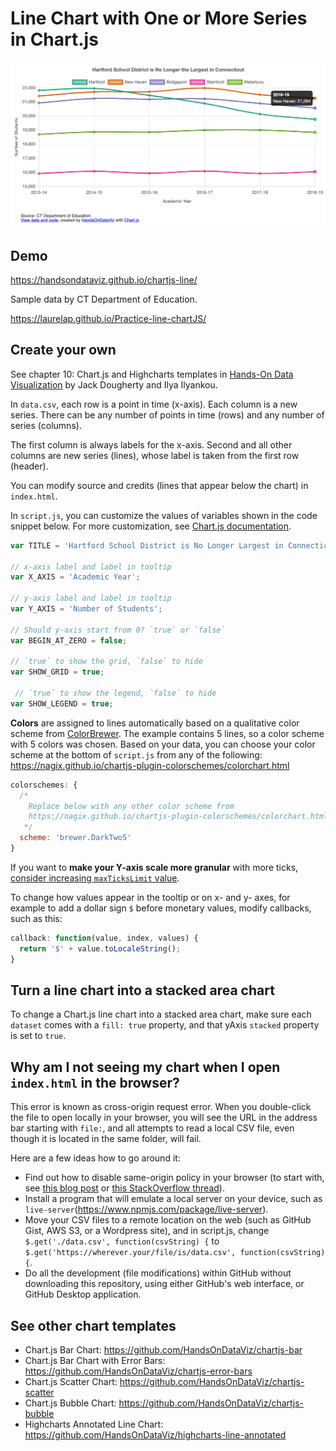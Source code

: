 # Line Chart with One or More Series in Chart.js

![Line chart with any number of series](./line.png)

## Demo 
https://handsondataviz.github.io/chartjs-line/

Sample data by CT Department of Education.

https://laurelap.github.io/Practice-line-chartJS/

## Create your own
See chapter 10: Chart.js and Highcharts templates in [Hands-On Data Visualization](https://handsondataviz.org) by Jack Dougherty and Ilya Ilyankou.

In `data.csv`, each row is a point in time (x-axis). Each column is a new series.
There can be any number of points in time (rows) and any number of series (columns).

The first column is always labels for the x-axis. Second and all other
columns are new series (lines), whose label is taken from the first row (header).

You can modify source and credits (lines that appear below the chart) in `index.html`.

In `script.js`, you can customize the values of variables shown in the code snippet below. For more customization, see [Chart.js documentation](https://www.chartjs.org/docs/latest/).

```javascript
var TITLE = 'Hartford School District is No Longer Largest in Connecticut';

// x-axis label and label in tooltip
var X_AXIS = 'Academic Year';

// y-axis label and label in tooltip
var Y_AXIS = 'Number of Students'; 

// Should y-axis start from 0? `true` or `false`
var BEGIN_AT_ZERO = false;

// `true` to show the grid, `false` to hide
var SHOW_GRID = true;

 // `true` to show the legend, `false` to hide
var SHOW_LEGEND = true;
```

**Colors** are assigned to lines automatically based on a qualitative color scheme
from [ColorBrewer](https://colorbrewer2.org/). The example contains 5 lines,
so a color scheme with 5 colors was chosen. Based on your data, you can choose your color
scheme at the bottom of `script.js` from any of the following:
https://nagix.github.io/chartjs-plugin-colorschemes/colorchart.html

```javascript
colorschemes: {
  /*
    Replace below with any other color scheme from
    https://nagix.github.io/chartjs-plugin-colorschemes/colorchart.html
   */
  scheme: 'brewer.DarkTwo5'
}
```

If you want to **make your Y-axis scale more granular** with more ticks, [consider increasing
`maxTicksLimit` value](https://github.com/HandsOnDataViz/chartjs-line/blob/master/script.js#L78).

To change how values appear in the tooltip or on x- and y- axes, for example to add a dollar sign `$`
before monetary values, modify callbacks, such as this:

```javascript
callback: function(value, index, values) {
  return '$' + value.toLocaleString();
}
```

## Turn a line chart into a stacked area chart

To change a Chart.js line chart into a stacked area chart, make sure each `dataset` comes with a `fill: true` property, and that yAxis `stacked` property is set to `true`.

## Why am I not seeing my chart when I open `index.html` in the browser?
This error is known as cross-origin request error. When you double-click the file to open locally in your browser, you will see the URL in the address bar starting with `file:`, and all attempts to read a local CSV file, even though it is located in the same folder, will fail.

Here are a few ideas how to go around it:
* Find out how to disable same-origin policy in your browser (to start with, see [this blog post](https://alfilatov.com/posts/run-chrome-without-cors/) or [this StackOverflow thread](https://stackoverflow.com/questions/3102819/disable-same-origin-policy-in-chrome)).
* Install a program that will emulate a local server on your device, such as `live-server`(https://www.npmjs.com/package/live-server).
* Move your CSV files to a remote location on the web (such as GitHub Gist, AWS S3, or a Wordpress site), and in script.js, change `$.get('./data.csv', function(csvString) {` to `$.get('https://wherever.your/file/is/data.csv', function(csvString) {`.
* Do all the development (file modifications) within GitHub without downloading this repository, using either GitHub's web interface, or GitHub Desktop application.

## See other chart templates
* Chart.js Bar Chart: https://github.com/HandsOnDataViz/chartjs-bar
* Chart.js Bar Chart with Error Bars: https://github.com/HandsOnDataViz/chartjs-error-bars
* Chart.js Scatter Chart: https://github.com/HandsOnDataViz/chartjs-scatter
* Chart.js Bubble Chart: https://github.com/HandsOnDataViz/chartjs-bubble
* Highcharts Annotated Line Chart: https://github.com/HandsOnDataViz/highcharts-line-annotated
